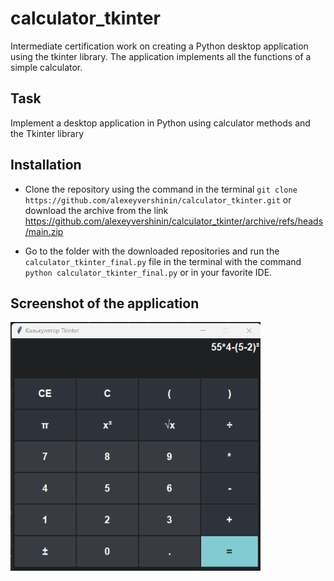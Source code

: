 # calculator_tkinter
 Intermediate certification work on creating a Python desktop application using the tkinter library.
 The application implements all the functions of a simple calculator.
 
## Task
 Implement a desktop application in Python using calculator methods and the Tkinter library
 
## Installation

* Clone the repository using the command in the terminal
`git clone https://github.com/alexeyvershinin/calculator_tkinter.git` or download the archive from the link https://github.com/alexeyvershinin/calculator_tkinter/archive/refs/heads/main.zip

* Go to the folder with the downloaded repositories and run the `calculator_tkinter_final.py` file in the terminal with the command `python calculator_tkinter_final.py` or in your favorite IDE.
 
## Screenshot of the application

<img width="400" src="images/calculator.png">
